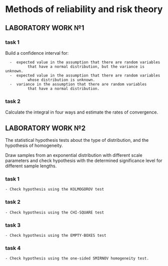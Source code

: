 # Methods of reliability and risk theory

## LABORATORY WORK №1

  ### task 1

  Build a confidence interval for:
  
      -  expected value in the assumption that there are random variables
              that have a normal distribution, but the variance is unknown.
      -  expected value in the assumption that there are random variables
              whose distribution is unknown.
      -  variance in the assumption that there are random variables
              that have a normal distribution.

  ### task 2

  Calculate the integral in four ways and estimate the rates of convergence.


## LABORATORY WORK №2

The statistical hypothesis tests about the type of distribution, and the hypothesis of homogeneity.

Draw samples from an exponential distribution with different scale parameters and check hypothesis with the determined 
significance level for different sample lengths.

### task 1 
    - Check hypothesis using the KOLMOGOROV test
### task 2
    - Check hypothesis using the CHI-SQUARE test
### task 3
    - Check hypothesis using the EMPTY-BOXES test
### task 4
    - Check hypothesis using the one-sided SMIRNOV homogeneity test.